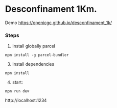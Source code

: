 
# Desconfinament 1Km.

Demo https://openicgc.github.io/desconfinament_1k/

### Steps

1. Install  globally parcel
```
npm install -g parcel-bundler
```

3. Install dependencies
```
npm install
```

4. start:
```
npm run dev
```


http://localhost:1234



